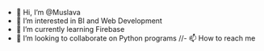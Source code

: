- 👋 Hi, I’m @Muslava
- 👀 I’m interested in BI and Web Development
- 🌱 I’m currently learning Firebase
- 💞️ I’m looking to collaborate on Python programs
//- 📫 How to reach me 

<!---
Muslava/Muslava is a ✨ special ✨ repository because its `README.md` (this file) appears on your GitHub profile.
You can click the Preview link to take a look at your changes.
--->
